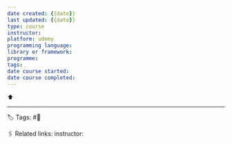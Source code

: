 ```yaml
---
date created: {{date}}
last updated: {{date}}
type: course
instructor: 
platform: udemy
programming language:
library or framework:
programme:
tags:
date course started:
date course completed:
---
```

⬆ 

---
🏷 Tags: #🌱

🖇 Related links:
instructor: 